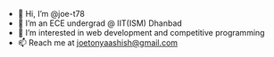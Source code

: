 - 👋 Hi, I’m @joe-t78
- 🌱 I’m an ECE undergrad @ IIT(ISM) Dhanbad
- 👀 I’m interested in web development and competitive programming
- 📫 Reach me at joetonyaashish@gmail.com

<!---
joe-t78/joe-t78 is a ✨ special ✨ repository because its `README.md` (this file) appears on your GitHub profile.
You can click the Preview link to take a look at your changes.
--->
